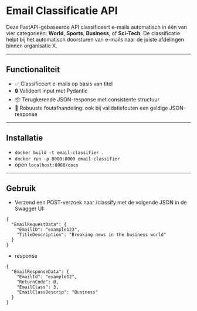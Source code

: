 # Email Classificatie API

Deze FastAPI-gebaseerde API classificeert e-mails automatisch in één van vier categorieën: **World**, **Sports**, **Business**, of **Sci-Tech**. 
De classificatie helpt bij het automatisch doorsturen van e-mails naar de juiste afdelingen binnen organisatie X.

---

## Functionaliteit

- ✅ Classificeert e-mails op basis van titel
- 🔒 Valideert input met Pydantic 
- 📦 Terugkerende JSON-response met consistente structuur
- 🛑 Robuuste foutafhandeling: ook bij validatiefouten een geldige JSON-response

---

## Installatie
- `docker build -t email-classifier .`
- `docker run -p 8000:8000 email-classifier`
- open `localhost:8000/docs`

---

## Gebruik
- Verzend een POST-verzoek naar /classify met de volgende JSON in de Swagger UI:
```
{
  "EmailRequestData": {
    "EmailID": "example123",
    "TitleDescription": "Breaking news in the business world"
  }
}
```

- response
```
{
  "EmailResponseData": {
    "EmailId": "example12",
    "ReturnCode": 0,
    "EmailClass": 3,
    "EmailClassDescrip": "Business"
  }
}
```
